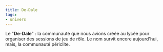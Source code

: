 ```yaml
---
title: De-Dale
tags:
- univers
---
```

Le "**De-Dale**" : la communauté que nous avions créée au lycée pour organiser des sessions de jeu de rôle.
Le nom survit encore aujourd'hui, mais, la communauté périclite.